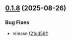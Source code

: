 ## [0.1.8](https://github.com/joelgrimberg/projector/compare/v0.1.7...v0.1.8) (2025-08-26)


### Bug Fixes

* release ([21dd56f](https://github.com/joelgrimberg/projector/commit/21dd56ff76d44d0141510a6f29d1aa8c35ee595f))

